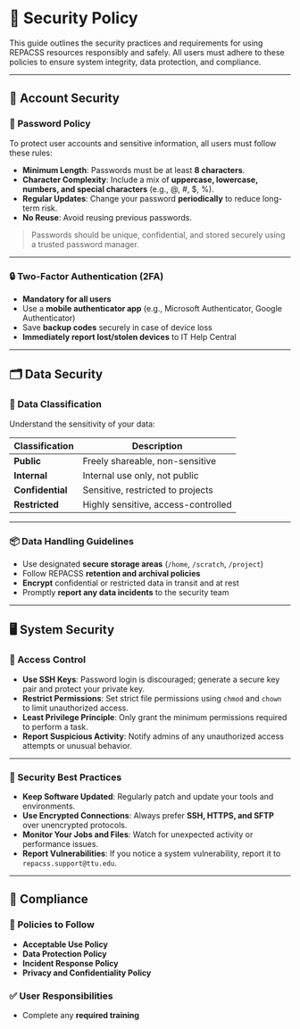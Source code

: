 # 🔐 Security Policy

This guide outlines the security practices and requirements for using REPACSS resources responsibly and safely. All users must adhere to these policies to ensure system integrity, data protection, and compliance.

---

## 👤 Account Security <a id="account"></a>

### 🔑 Password Policy

To protect user accounts and sensitive information, all users must follow these rules:

- **Minimum Length**: Passwords must be at least **8 characters**.
- **Character Complexity**: Include a mix of **uppercase, lowercase, numbers, and special characters** (e.g., @, #, $, %).
- **Regular Updates**: Change your password **periodically** to reduce long-term risk.
- **No Reuse**: Avoid reusing previous passwords.

> Passwords should be unique, confidential, and stored securely using a trusted password manager.

---

### 🔒 Two-Factor Authentication (2FA)

- **Mandatory for all users**
- Use a **mobile authenticator app** (e.g., Microsoft Authenticator, Google Authenticator)
- Save **backup codes** securely in case of device loss
- **Immediately report lost/stolen devices** to IT Help Central

---

## 🗂️ Data Security <a id="data"></a>

### 🔖 Data Classification

Understand the sensitivity of your data:

| Classification | Description                       |
|----------------|-----------------------------------|
| **Public**     | Freely shareable, non-sensitive   |
| **Internal**   | Internal use only, not public     |
| **Confidential** | Sensitive, restricted to projects |
| **Restricted** | Highly sensitive, access-controlled |

---

### 📦 Data Handling Guidelines

- Use designated **secure storage areas** (`/home`, `/scratch`, `/project`)
- Follow REPACSS **retention and archival policies**
- **Encrypt** confidential or restricted data in transit and at rest
- Promptly **report any data incidents** to the security team

---

## 🖥️ System Security <a id="system"></a>

### 🚪 Access Control

- **Use SSH Keys**: Password login is discouraged; generate a secure key pair and protect your private key.
- **Restrict Permissions**: Set strict file permissions using `chmod` and `chown` to limit unauthorized access.
- **Least Privilege Principle**: Only grant the minimum permissions required to perform a task.
- **Report Suspicious Activity**: Notify admins of any unauthorized access attempts or unusual behavior.

---

### 🧰 Security Best Practices

- **Keep Software Updated**: Regularly patch and update your tools and environments.
- **Use Encrypted Connections**: Always prefer **SSH, HTTPS, and SFTP** over unencrypted protocols.
- **Monitor Your Jobs and Files**: Watch for unexpected activity or performance issues.
- **Report Vulnerabilities**: If you notice a system vulnerability, report it to `repacss.support@ttu.edu`.

---

## 📜 Compliance <a id="compliance"></a>

### 🔖 Policies to Follow

- **Acceptable Use Policy**
- **Data Protection Policy**
- **Incident Response Policy**
- **Privacy and Confidentiality Policy**

### ✅ User Responsibilities

- Complete any **required training**
